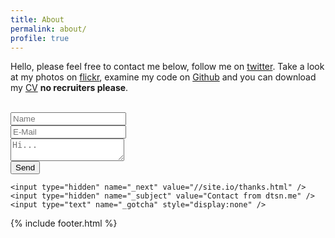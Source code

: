 ```yaml
---
title: About
permalink: about/
profile: true
---
```


Hello, please feel free to contact me below, follow me on 
[twitter](http://twitter.com/dtsn). Take a look at my photos on 
[flickr](http://flickr.com/dtsn), examine my code on [Github](http://github.com/dtsn)
and you can download my [CV](/downloads/cv.pdf) **no recruiters please**.

<br/>

<form action="//formspree.io/daniel@dtsn.me" method="POST">
    <input type="text" name="name" placeholder="Name" /><br/>
    <input type="email" name="_replyto" placeholder="E-Mail" /><br/>
    <textarea name="content" placeholder="Hi..."></textarea><br/>
    <input type="submit" value="Send" />

    <input type="hidden" name="_next" value="//site.io/thanks.html" />
    <input type="hidden" name="_subject" value="Contact from dtsn.me" />
    <input type="text" name="_gotcha" style="display:none" />
</form>

{% include footer.html %}
